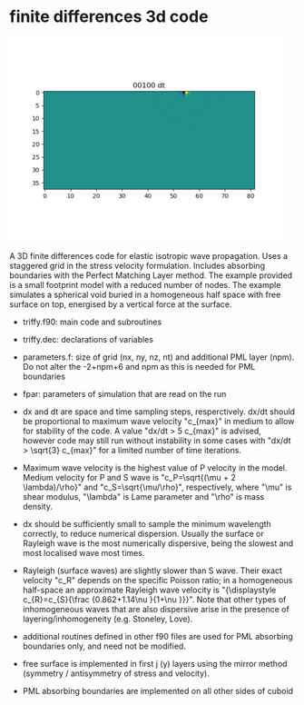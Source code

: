 finite differences 3d code
==========================
![animated wavefield plot](./Figures/output_all.gif)

A 3D finite differences code for elastic isotropic wave propagation. Uses a staggered grid in the stress velocity formulation. 
Includes absorbing boundaries with the Perfect Matching Layer method.
The example provided is a small footprint model with a reduced number of nodes. 
The example simulates a spherical void buried in a homogeneous half space with free surface on top, energised by a vertical force at the surface.

- triffy.f90: main code and subroutines
- triffy.dec: declarations of variables
- parameters.f: size of grid (nx, ny, nz, nt) and additional PML layer (npm). Do not alter the -2+npm+6 and npm as this is needed for PML boundaries
- fpar: parameters of simulation that are read on the run
- dx and dt are space and time sampling steps, resperctively. dx/dt should be proportional to maximum wave velocity "c_{max}" in medium to allow for stability of the code. A value "dx/dt > 5 c_{max}" is advised, however code may still run without instability in some cases with "dx/dt > \sqrt{3} c_{max}" for a limited number of time iterations.
- Maximum wave velocity is the highest value of P velocity in the model. Medium velocity for P and S wave is "c_P=\sqrt{(\mu + 2 \lambda)/\rho}" and "c_S=\sqrt{\mu/\rho}", respectively, where "\mu" is shear modulus, "\lambda" is Lame parameter and "\rho" is mass density. 
- dx should be sufficiently small to sample the minimum wavelength correctly, to reduce numerical dispersion.
Usually the surface or Rayleigh wave is the most numerically dispersive, being the slowest and most localised wave most times.  

- Rayleigh (surface waves) are slightly slower than S wave. Their exact velocity "c_R" depends on the specific Poisson ratio; in a homogeneous half-space an approximate Rayleigh wave velocity is "{\displaystyle c_{R}=c_{S}{\frac {0.862+1.14\nu }{1+\nu }}}". Note that other types of inhomogeneous waves that are also dispersive arise in the presence of layering/inhomogeneity (e.g. Stoneley, Love).  
- additional routines defined in other f90 files are used for PML absorbing boundaries only, and need not be modified.
- free surface is implemented in first j (y) layers using the mirror method (symmetry / antisymmetry of stress and velocity).
- PML absorbing boundaries are implemented on all other sides of cuboid
